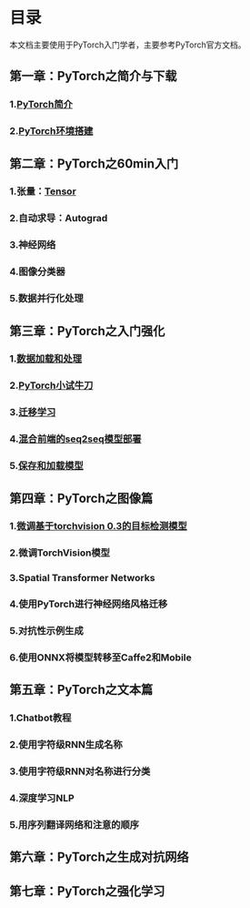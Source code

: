 # 目录
本文档主要使用于PyTorch入门学者，主要参考PyTorch官方文档。
## 第一章：PyTorch之简介与下载
### 1.[PyTorch简介](https://github.com/fendouai/PyTorchDocs/blob/master/FirstSection/PyTorchIntro.md)
### 2.[PyTorch环境搭建](https://github.com/fendouai/PyTorchDocs/blob/master/FirstSection/InstallIutorial.md)

## 第二章：PyTorch之60min入门
### 1.张量：[Tensor](https://github.com/fendouai/PyTorchDocs/blob/master/SecondSection/Tensor.md)
### 2.自动求导：Autograd
### 3.神经网络
### 4.图像分类器
### 5.数据并行化处理

## 第三章：PyTorch之入门强化
### 1.[数据加载和处理](https://github.com/fendouai/PyTorchDocs/blob/master/ThirdSection/DataLoding.md)
### 2.[PyTorch小试牛刀](https://github.com/fendouai/PyTorchDocs/blob/master/ThirdSection/LearningPyTorch.md)
### 3.[迁移学习](https://github.com/fendouai/PyTorchDocs/blob/master/ThirdSection/TransferLearning.md)
### 4.[混合前端的seq2seq模型部署](https://github.com/fendouai/PyTorchDocs/blob/master/ThirdSection/DeployingSeq2SeqModelwithHybridFrontend.MD)
### 5.[保存和加载模型](https://github.com/fendouai/PyTorchDocs/blob/master/ThirdSection/SaveModel.md)

## 第四章：PyTorch之图像篇
### 1.[微调基于torchvision 0.3的目标检测模型](https://github.com/fendouai/PyTorchDocs/blob/master/fourSection/ObjectDetectionFinetuning.md)
### 2.微调TorchVision模型
### 3.Spatial Transformer Networks
### 4.使用PyTorch进行神经网络风格迁移
### 5.对抗性示例生成
### 6.使用ONNX将模型转移至Caffe2和Mobile

## 第五章：PyTorch之文本篇
### 1.Chatbot教程
### 2.使用字符级RNN生成名称
### 3.使用字符级RNN对名称进行分类
### 4.深度学习NLP
### 5.用序列翻译网络和注意的顺序

## 第六章：PyTorch之生成对抗网络
## 第七章：PyTorch之强化学习